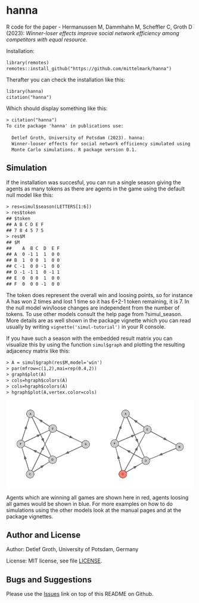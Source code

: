 # hanna

R code for the paper - Hermanussen M, Dammhahn M, Scheffler C, Groth D (2023):
_Winner-loser effects improve social network efficiency among competitors with equal resource._

Installation:

```
library(remotes)
remotes::install_github("https://github.com/mittelmark/hanna")
```

Therafter you can check the installation like this:

```
library(hanna)
citation("hanna")
```

Which should display something like this:

```
> citation("hanna")
To cite package 'hanna' in publications use:

  Detlef Groth, University of Potsdam (2023). hanna:
  Winner-looser effects for social network efficiency simulated using
  Monte Carlo simulations. R package version 0.1.

```
## Simulation

If the installation was succesful, you can run a single season giving the
agents as many tokens as there are agents in the game using the default null model like this:

```
> res=simul$season(LETTERS[1:6])
> res$token
## $token
## A B C D E F 
## 7 8 4 5 7 5 
> res$M
## $M
##    A  B C  D  E F
## A  0 -1 1  1  0 0
## B  1  0 0  1  0 0
## C -1  0 0 -1  0 0
## D -1 -1 1  0 -1 1
## E  0  0 0  1  0 0
## F  0  0 0 -1  0 0
```

The token does represent the overall win and loosing points, so for instance A
has won 2 times and lost 1 time so it has 6+2-1 token remaining, it is 7. In
the null model win/loose changes are independent from the number of tokens. To
use other models consult the help page from ?simul_season. More details are as
well shown in the package vignette which you can read usually by writing
`vignette('simul-tutorial')` in your R console.

If you have such a season with the embedded result matrix you can visualize
this by using the function `simul$graph` and plotting the resulting adjacency
matrix like this:

```
> A = simul$graph(res$M,model='win')
> par(mfrow=c(1,2),mai=rep(0.4,2))  
> graph$plot(A)  
> cols=hgraph$colors(A)
> cols=hgraph$colors(A)
> hgraph$plot(A,vertex.color=cols)
```

![Simulation of 1 season with null model](img/simulation-01.png)

Agents which are winning all games are shown here in red, agents loosing all
games would be shown in blue. For more examples on how to do simulations using
the other models look at the manual pages and at the package vignettes.

## Author and License

Author: Detlef Groth, University of Potsdam, Germany

License: MIT license, see file [LICENSE](LICENSE).

## Bugs and Suggestions

Please use the [Issues](https://github.com/mittelmark/hanna/issues) link on
top of this README on Github.
